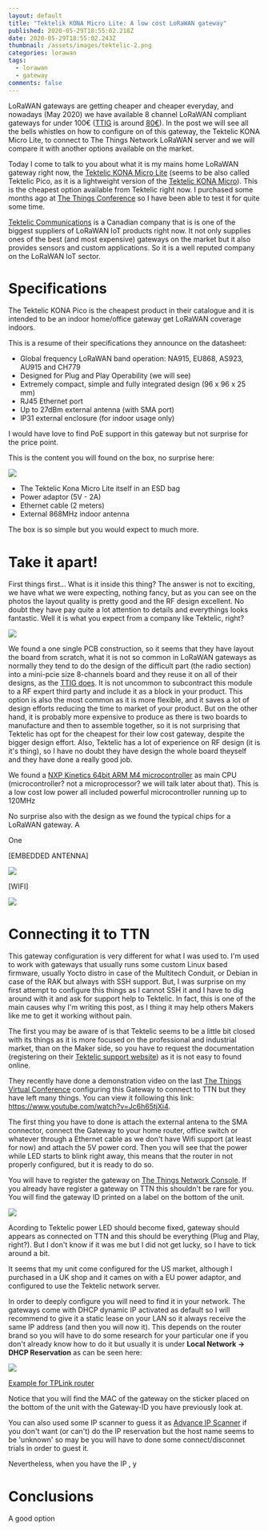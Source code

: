 ```yaml
---
layout: default
title: "Tektelik KONA Micro Lite: A low cost LoRaWAN gateway"
published: 2020-05-29T18:55:02.218Z
date: 2020-05-29T18:55:02.243Z
thumbnail: /assets/images/tektelic-2.png
categories: lorawan
tags:
  - lorawan
  - gateway
comments: false
---
```

LoRaWAN gateways are getting cheaper and cheaper everyday, and nowadays (May 2020) we have available 8 channel LoRaWAN compliant gateways for under 100€ ([TTIG](https://www.thethingsnetwork.org/docs/gateways/thethingsindoor/) is around [80€](https://es.rs-online.com/web/p/kits-de-desarrollo-de-radio-frecuencia/1843981/)). In the post we will see all the bells whistles on how to configure on of this gateway, the Tektelic KONA Micro Lite, to connect to The Things Network LoRaWAN server and we will compare it with another options available on the market.

<!--more-->

Today I come to talk to you about what it is my mains home LoRaWAN gateway right now, the [Tektelic KONA Micro Lite](https://tektelic.com/wp-content/uploads/KONA-Micro-Lite.pdf) (seems to be also called Tektelic Pico, as it is a lightweight version of the [Tektelic KONA Micro](https://tektelic.com/wp-content/uploads/KONA-Micro.pdf)). This is the cheapest option available from Tektelic right now. I purchased some months ago at [The Things Conference](https://www.thethingsnetwork.org/conference/) so I have been able to test it for quite some time. 

[Tektelic Communications](https://tektelic.com/) is a Canadian company that is is one of the biggest suppliers of LoRaWAN IoT products right now. It not only supplies ones of the best (and most expensive) gateways on the market but it also provides sensors and custom applications. So it is a well reputed company on the LoRaWAN IoT sector.

# Specifications

The Tektelic KONA Pico is the cheapest product in their catalogue and it is intended to be an indoor home/office gateway get LoRaWAN coverage indoors. 

This is a resume of their specifications they announce on the datasheet:

* Global frequency LoRaWAN band operation: NA915, EU868, AS923, AU915 and CH779
* Designed for Plug and Play Operability (we will see)
* Extremely compact, simple and fully integrated design (96 x 96 x 25 mm)
* RJ45 Ethernet port
* Up to 27dBm external antenna (with SMA port)
* IP31 external enclosure (for indoor usage only)

I would have love to find PoE support in this gateway but not surprise for the price point.

This is the content you will found on the box, no surprise here:

![](/assets/images/tektelic_content_768x1365.jpg)

* The Tektelic Kona Micro Lite itself in an ESD bag
* Power adaptor (5V - 2A)
* Ethernet cable (2 meters)
* External 868MHz indoor antenna

The box is so simple but you would expect to much more.

# Take it apart!

First things first... What is it inside this thing? The answer is not to exciting, we have what we were expecting, nothing fancy, but as you can see on the photos the layout quality is pretty good and the RF design excellent. No doubt they have pay quite a lot attention to details and everythings looks fantastic. Well it is what you expect  from a company like Tektelic, right?

![](/assets/images/tektelic_pcba_blocks_872x768.png)

We found a one single PCB construction, so it seems that they have layout the board from scratch, what it is not so common in LoRaWAN gateways as normally they tend to do the design of the difficult part (the radio section) into a mini-pcie size 8-channels board and they reuse it on all of their designs, as the [TTIG does](https://tinkerman.cat/post/hacking-the-tti-indoor-gateway/). It is not uncommon to subcontract this module to a RF expert third party and include it as a block in your product. This option is also the most common as it is more flexible, and it saves a lot of design efforts reducing the time to market of your product. But on the other hand, it is probably more expensive to produce as there is two boards to manufacture and then to assemble together, so it is not surprising that Tektelic has opt for the cheapest for their low cost gateway, despite the bigger design effort. Also, Tektelic has a lot of experience on RF design (it is it's thing), so I have no doubt they have design the whole board theyself and they have done a really good job.

We found a [NXP Kinetics 64bit ARM M4 microcontroller](https://www.nxp.com/products/processors-and-microcontrollers/arm-microcontrollers/general-purpose-mcus/k-series-cortex-m4/k6x-ethernet/kinetis-k64-120-mhz-256-kb-sram-microcontrollers-mcus-based-on-arm-cortex-m4-core:K64_120) as main CPU (microcontroller? not a microprocessor? we will talk later about that). This is a low cost low power all included powerful microcontroller running up to 120MHz

No surprise also with the design as we found the typical chips for a LoRaWAN gateway. A

One 

\[EMBEDDED ANTENNA]

![](/assets/images/tektelic_embedded_antenna_1176x768.jpg)

\[WIFI]

![](/assets/images/tektelic_wifi_1366x708.jpg)

# Connecting it to TTN

This gateway configuration is very different for what I was used to. I'm used to work with gateways that usually runs some custom Linux based firmware, usually Yocto distro in case of the Multitech Conduit, or Debian in case of the RAK but always with SSH support. But, I was surprise on my first attempt to configure this things as I cannot SSH it and I have to dig around with it and ask for support help to Tektelic. In fact, this is one of the main causes why I'm writing this post, as I thing it may help others Makers like me to get it working without pain.

The first you may be aware of is that Tektelic seems to be a little bit closed with its things as it is more focused on the professional and industrial market, than on the Maker side, so you have to request the documentation (registering on their [Tektelic support website](https://support.tektelic.com/)) as it is not easy to found online. 

They recently have done a demonstration video on the last [The Things Virtual Conference](https://www.thethingsnetwork.org/conference/the-things-virtual-conference/) configuring this Gateway to connect to TTN but they have left many things. You can view it following this link: <https://www.youtube.com/watch?v=Jc6h65tjXi4>. 

The first thing you have to done is attach the external antena to the SMA connector, connect the Gateway to your home router, office switch or whatever through a  Ethernet cable as we don't have Wifi support (at least for now) and attach the 5V power cord. Then you will see that the power while LED starts to blink right away, this means that the router in not properly configured, but it is ready to do so.

You will have to register the gateway on [The Things Network Console](https://console.thethingsnetwork.org/). If you already have register a gateway on TTN this shouldn't be rare for you. You will find the gateway ID printed on a label on the bottom of the unit.

![](/assets/images/tektelic_sticker.jpg)

Acording to Tektelic power LED should become fixed, gateway should appears as connected on TTN and this should be everything (Plug and Play, right?). But I don't know if it was me but I did not get lucky, so I have to tick around a bit.

It seems that my unit come configured for the US market, although I purchased in a UK shop and it cames on with a EU power adaptor, and configured to use the Tektelic network server.

In order to deeply configure you will need to find it in your network. The gateways come with DHCP dynamic IP activated as default so I will recommend to give it a static lease on your LAN so it always receive the same IP address (and then you will now it). This depends on the router brand so you will have to do some research for your particular one if you don't already know how to do it but usually it is under **Local Network -> DHCP Reservation** as can be seen here:

![](/assets/images/mac_reservation.png)

[Example for TPLink router](https://www.tp-link.com/us/support/faq/182/)

Notice that you will find the MAC of the gateway on the sticker placed on the bottom of the unit with the Gateway-ID you have previously look at.

You can also used some IP scanner to guess it as [Advance IP Scanner](https://www.advanced-ip-scanner.com/es/) if you don't want (or can't) do the IP reservation but the host name seems to be 'unknown' so may be you will have to done some connect/disconnet trials in order to guest it.

Nevertheless, when you have the IP , y

# Conclusions

A good option
